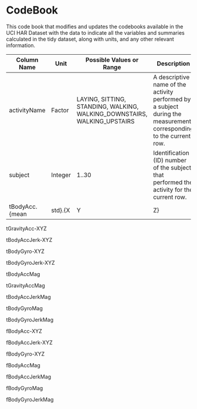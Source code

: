 # CodeBook

This code book that modifies and updates the codebooks available in the UCI HAR Dataset with the data to indicate all the variables and summaries calculated in the tidy dataset, along with units, and any other relevant information.

Column Name | Unit | Possible Values or Range | Description
------------|------|--------------------------|------------
activityName | Factor | LAYING, SITTING, STANDING, WALKING, WALKING_DOWNSTAIRS, WALKING_UPSTAIRS | A descriptive name of the activity performed by a subject during the measurement corresponding to the current row.
subject | Integer | 1..30 | Identification (ID) number of the subject that performed the activity for the current row.
tBodyAcc.{mean|std}.{X|Y|Z} | Double | -1..1 | Mean value of body accelleration signal along

tGravityAcc-XYZ

tBodyAccJerk-XYZ

tBodyGyro-XYZ

tBodyGyroJerk-XYZ

tBodyAccMag

tGravityAccMag

tBodyAccJerkMag

tBodyGyroMag

tBodyGyroJerkMag

fBodyAcc-XYZ

fBodyAccJerk-XYZ

fBodyGyro-XYZ

fBodyAccMag

fBodyAccJerkMag

fBodyGyroMag

fBodyGyroJerkMag
